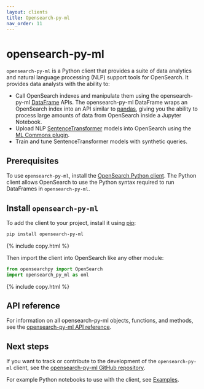 ```yaml
---
layout: clients
title: Opensearch-py-ml
nav_order: 11
---
```


# opensearch-py-ml

`opensearch-py-ml` is a Python client that provides a suite of data analytics and natural language processing (NLP) support tools for OpenSearch. It provides data analysts with the ability to:

- Call OpenSearch indexes and manipulate them using the opensearch-py-ml [DataFrame](https://opensearch-project.github.io/opensearch-py-ml/reference/dataframe.html) APIs. The opensearch-py-ml DataFrame wraps an OpenSearch index into an API similar to [pandas](https://pandas.pydata.org/), giving you the ability to process large amounts of data from OpenSearch inside a Jupyter Notebook.
- Upload NLP [SentenceTransformer](https://www.sbert.net/) models into OpenSearch using the [ML Commons plugin]({{site.url}}{{site.baseurl}}/ml-commons-plugin/index/).
- Train and tune SentenceTransformer models with synthetic queries.

## Prerequisites 

To use `opensearch-py-ml`, install the [OpenSearch Python client]({{site.url}}{{site.baseurl}}/clients/python-low-level#setup). The Python client allows OpenSearch to use the Python syntax required to run DataFrames in `opensearch-py-ml`.

## Install `opensearch-py-ml`

To add the client to your project, install it using [pip](https://pip.pypa.io/):

```bash
pip install opensearch-py-ml
```
{% include copy.html %}

Then import the client into OpenSearch like any other module:

```python
from opensearchpy import OpenSearch
import opensearch_py_ml as oml
```
{% include copy.html %}

## API reference

For information on all opensearch-py-ml objects, functions, and methods, see the [opensearch-py-ml API reference](https://opensearch-project.github.io/opensearch-py-ml/reference/index.html).

## Next steps

If you want to track or contribute to the development of the `opensearch-py-ml` client, see the [opensearch-py-ml GitHub repository](https://github.com/opensearch-project/opensearch-py-ml).

For example Python notebooks to use with the client, see [Examples](https://opensearch-project.github.io/opensearch-py-ml/examples/index.html).
